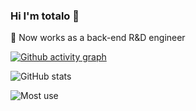 ### Hi I'm totalo 👋

<!--
**totalo/totalo** is a ✨ _special_ ✨ repository because its `README.md` (this file) appears on your GitHub profile.

Here are some ideas to get you started:

- 🔭 I’m currently working on @Xiaomi
- 🌱 I’m currently learning ...
- 👯 I’m looking to collaborate on ...
- 🤔 I’m looking for help with ...
- 💬 Ask me about ...
- 📫 How to reach me: ...
- 😄 Pronouns: ...
- ⚡ Fun fact: ...
-->
 🔭 Now works as a back-end R&D engineer
 
[![Github activity graph](https://activity-graph.herokuapp.com/graph?username=totalo&theme=github&hide_border=true)](https://github.com/ashutosh00710/github-readme-activity-graph)


![GitHub stats](https://github-readme-stats.vercel.app/api?username=totalo&hide_border=true&show_icons=true&include_all_commits=true&count_private=true&theme=buefy)


![Most use](https://github-readme-stats.vercel.app/api/top-langs/?username=totalo&layout=compact)


